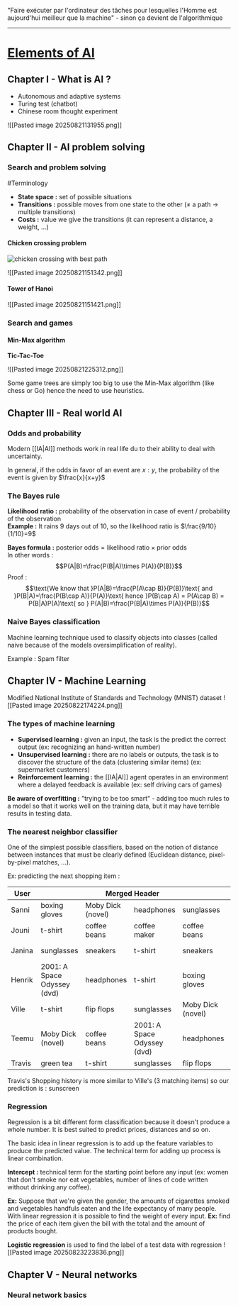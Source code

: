 "Faire exécuter par l'ordinateur des tâches pour lesquelles l'Homme est aujourd'hui meilleur que la machine" - sinon ça devient de l'algorithmique

---
# [Elements of AI](https://course.elementsofai.com)

## Chapter I - What is AI ?

- Autonomous and adaptive systems
- Turing test (chatbot)
- Chinese room thought experiment

![[Pasted image 20250821131955.png]]

## Chapter II - AI problem solving

### Search and problem solving

#Terminology

- **State space :** set of possible situations 
- **Transitions :** possible moves from one state to the other ($\ne$ a path $\rightarrow$ multiple transitions)
- **Costs :** value we give the transitions (it can represent a distance, a weight, ...)
#### Chicken crossing problem

![chicken crossing with best path](https://course.elementsofai.com/static/2_1_chicken-crossing-4-57543f806699fab02de96a18ed42626b.svg)

![[Pasted image 20250821151342.png]]

#### Tower of Hanoi

![[Pasted image 20250821151421.png]]

### Search and games

#### Min-Max algorithm

**Tic-Tac-Toe**

![[Pasted image 20250821225312.png]]

Some game trees are simply too big to use the Min-Max algorithm (like chess or Go) hence the need to use heuristics.

## Chapter III - Real world AI

### Odds and probability

Modern [[IA|AI]] methods work in real life du to their ability to deal with uncertainty.

In general, if the odds in favor of an event are $x:y$, the probability of the event is given by $\frac{x}{x+y}$ 

### The Bayes rule

**Likelihood ratio :** probability of the observation in case of event / probability of the observation  
**Example :** It rains 9 days out of 10, so the likelihood ratio is $\frac{9/10}{1/10}=9$ 

**Bayes formula :** $\text{posterior odds}=\text{likelihood ratio}\times\text{prior odds}$  
In other words : $$P(A|B)=\frac{P(B|A)\times P(A)}{P(B)}$$ 
Proof : $$\text{We know that }P(A|B)=\frac{P(A\cap B)}{P(B)}\text{ and }P(B|A)=\frac{P(B\cap A)}{P(A)}\text{ hence }P(B\cap A) = P(A\cap B) = P(B|A)P(A)\text{ so } P(A|B)=\frac{P(B|A)\times P(A)}{P(B)}$$
### Naive Bayes classification

Machine learning technique used to classify objects into classes (called naive because of the models oversimplification of reality).

Example : Spam filter

## Chapter IV - Machine Learning

Modified National Institute of Standards and Technology (MNIST) dataset
![[Pasted image 20250822174224.png]]

### The types of machine learning

- **Supervised learning :** given an input, the task is the predict the correct output (ex: recognizing an hand-written number)
- **Unsupervised learning :** there are no labels or outputs, the task is to discover the structure of the data (clustering similar items) (ex: supermarket customers) 
- **Reinforcement learning :** the [[IA|AI]] agent operates in an environment where a delayed feedback is available (ex: self driving cars of games)

**Be aware of overfitting :** "trying to be too smart" - adding too much rules to a model so that it works well on the training data, but it may have terrible results in testing data.

### The nearest neighbor classifier

One of the simplest possible classifiers, based on the notion of distance between instances that must be clearly defined (Euclidean distance, pixel-by-pixel matches, ...).

Ex: predicting the next shopping item :

<table>
  <thead>
    <tr>
      <th>User</th>
      <th colspan="4">Merged Header</th>
      <th>Purchase</th>
    </tr>
  </thead>
  <tbody>
    <tr>
      <td>Sanni</td>
      <td>boxing gloves</td>
      <td>Moby Dick (novel)</td>
      <td>headphones</td>
      <td>sunglasses</td>
      <td>coffee beans</td>
    </tr>
    <tr>
      <td>Jouni</td>
      <td>t-shirt</td>
      <td>coffee beans</td>
      <td>coffee maker</td>
      <td>coffee beans</td>
      <td>coffee beans</td>
    </tr>
    <tr>
      <td>Janina</td>
      <td>sunglasses</td>
      <td>sneakers</td>
      <td>t-shirt</td>
      <td>sneakers</td>
      <td>ragg wool socks</td>
    </tr>
    <tr>
      <td>Henrik</td>
      <td>2001: A Space Odyssey (dvd)</td>
      <td>headphones</td>
      <td>t-shirt</td>
      <td>boxing gloves</td>
      <td>flip flops</td>
    </tr>
    <tr>
      <td>Ville</td>
      <td>t-shirt</td>
      <td>flip flops</td>
      <td>sunglasses</td>
      <td>Moby Dick (novel)</td>
      <td>sunscreen</td>
    </tr>
    <tr>
      <td>Teemu</td>
      <td>Moby Dick (novel)</td>
      <td>coffee beans</td>
      <td>2001: A Space Odyssey (dvd)</td>
      <td>headphones</td>
      <td>coffee beans</td>
    </tr>
	<tr>
	 <td>Travis</td>
	 <td>green tea</td>
	 <td>t-shirt</td>
	 <td>sunglasses</td>
	 <td>flip flops</td>
	 <td>?</td>
	</tr>
  </tbody>
</table>


Travis's Shopping history is more similar to Ville's (3 matching items) so our prediction is : sunscreen

### Regression

Regression is a bit different form classification because it doesn't produce a whole number. It is best suited to predict prices, distances and so on.

The basic idea in linear regression is to add up the feature variables to produce the predicted value. The technical term for adding up process is linear combination. 

**Intercept :** technical term for the starting point before any input (ex: women that don't smoke nor eat vegetables, number of lines of code written without drinking any coffee).

**Ex:** Suppose that we're given the gender, the amounts of cigarettes smoked and vegetables handfuls eaten and the life expectancy of many people. With linear regression it is possible to find the weight of every input.
**Ex:** find the price of each item given the bill with the total and the amount of products bought.

**Logistic regression** is used to find the label of a test data with regression
![[Pasted image 20250823223836.png]]

## Chapter V - Neural networks

### Neural network basics

